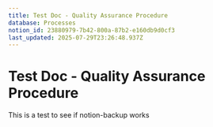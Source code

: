 ```yaml
---
title: Test Doc - Quality Assurance Procedure
database: Processes
notion_id: 23880979-7b42-800a-87b2-e160db9d0cf3
last_updated: 2025-07-29T23:26:48.937Z
---
```


# Test Doc - Quality Assurance Procedure


This is a test to see if notion-backup works


